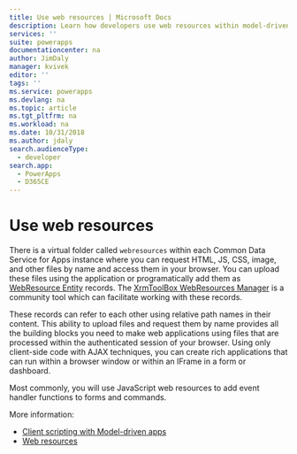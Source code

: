 ```yaml
---
title: Use web resources | Microsoft Docs
description: Learn how developers use web resources within model-driven apps.
services: ''
suite: powerapps
documentationcenter: na
author: JimDaly
manager: kvivek
editor: ''
tags: ''
ms.service: powerapps
ms.devlang: na
ms.topic: article
ms.tgt_pltfrm: na
ms.workload: na
ms.date: 10/31/2018
ms.author: jdaly
search.audienceType: 
  - developer
search.app: 
  - PowerApps
  - D365CE
---
```


# Use web resources

There is a virtual folder called `webresources` within each Common Data Service for Apps instance where you can request HTML, JS, CSS, image, and other files by name and access them in your browser. You can upload these files using the application or programatically add them as [WebResource Entity](../common-data-service/reference/entities/webresource.md) records. The [XrmToolBox WebResources Manager](https://www.xrmtoolbox.com/plugins/MsCrmTools.WebResourcesManager/) is a community tool which can facilitate working with these records.

These records can refer to each other using relative path names in their content. This ability to upload files and request them by name provides all the building blocks you need to make web applications using files that are processed within the authenticated session of your browser. Using only client-side code with AJAX techniques, you can create rich applications that can run within a browser window or within an IFrame in a form or dashboard. 

Most commonly, you will use JavaScript web resources to add event handler functions to forms and commands.

More information:
- [Client scripting with Model-driven apps](client-scripting.md)
- [Web resources](/dynamics365/customer-engagement/developer/web-resources)

